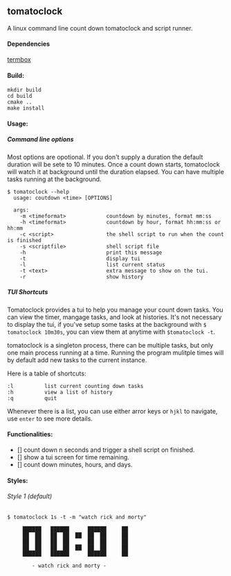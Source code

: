 ## tomatoclock
A linux command line count down tomatoclock and script runner.

#### Dependencies
[termbox](https://github.com/nsf/termbox/tree/master/src)

#### Build:
```
mkdir build
cd build
cmake ..
make install
```

#### Usage:

##### Command line options
Most options are opotional. If you don't supply a duration the default duration will be sete to 10 minutes. Once a count down starts, tomatoclock will watch it at background until the duration elapsed. You can have multiple tasks running at the background.

```
$ tomatoclock --help
  usage: coutdown <time> [OPTIONS]

  args:
    -m <timeformat>             countdown by minutes, format mm:ss
    -h <timeformat>             countdown by hour, format hh:mm:ss or hh:mm
    -c <script>                 the shell script to run when the count is finished
    -s <scriptfile>             shell script file
    -h                          print this message
    -t                          display tui
    -l                          list current status
    -t <text>                   extra message to show on the tui.
    -r                          show history
```

##### TUI Shortcuts
Tomatoclock provides a tui to help you manage your count down tasks. You can view the timer, mangage tasks, and look at histories. It's not necessary to display the tui, if you've setup some tasks at the background with `$ tomatoclock 10m30s`, you can view them at anytime with `$tomatoclock -t`.

tomatoclock is a singleton process, there can be multiple tasks, but only one main process running at a time. Running the program mulitple times will by default add new tasks to the current instance.

Here is a table of shortcuts:
```
:l          list current counting down tasks
:h          view a list of history
:q          quit
```

Whenever there is a list, you can use either arror keys or `hjkl` to navigate, use `enter` to see more details.


#### Functionalities:
- [] count down n seconds and trigger a shell script on finished.
- [] show a tui screen for time remaining.
- [] count down minutes, hours, and days.


#### Styles:

###### Style 1 (default)
```
$ tomatoclock 1s -t -m "watch rick and morty"

     ██████   ██████      ██████     ██
     ██  ██   ██  ██  ██  ██  ██     ██
     ██  ██   ██  ██      ██  ██     ██
     ██  ██   ██  ██  ██  ██  ██     ██
     ██████   ██████      ██████     ██

        - watch rick and morty -
```
